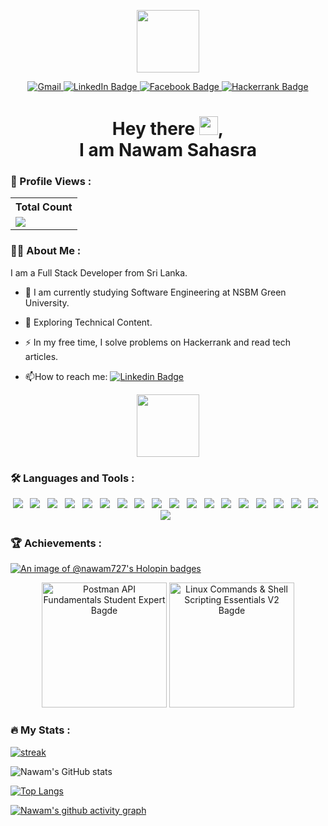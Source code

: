 <div id="header" align="center">

  <img src="https://media0.giphy.com/media/du3J3cXyzhj75IOgvA/giphy.gif?cid=ecf05e47o80hhksvnhrhmvheoy280a5co20nvshg90yqoy4m&rid=giphy.gif&ct=g" width="100"/> <br>
  <div id="badges">
  <a href="mailto:nawamdenawakage@gmail.com">
    <img src="https://img.shields.io/badge/gmail-EA4335?style=for-the-badge&logo=gmail&logoColor=white" alt="Gmail"/>
  </a>
  <a href="https://www.linkedin.com/in/nawamsahasra" target="_blank">
    <img src="https://img.shields.io/badge/LinkedIn-blue?style=for-the-badge&logo=linkedin&logoColor=white" alt="LinkedIn Badge"/>
  </a>
  <a href="https://www.facebook.com/nawam727/" target="_blank">
    <img src="https://img.shields.io/badge/facebook-1877F2?style=for-the-badge&logo=facebook&logoColor=white" alt="Facebook Badge"/>
  </a>
  <a href="https://www.hackerrank.com/nawamdenawakage" target="_blank">
    <img src="https://img.shields.io/badge/Hackerrank-00EA64?style=for-the-badge&logo=hackerrank&logoColor=white" alt="Hackerrank Badge"/>
  </a>
</div>
<img src="https://gpvc.arturio.dev/nawam727" alt=""/>
<h1>
  Hey there <img src="https://media.giphy.com/media/hvRJCLFzcasrR4ia7z/giphy.gif" width="30px"/>,<br/> I am Nawam Sahasra 
</h1>
</div>

### 👀 Profile Views :


  <table>
    <tr>
      <!-- <th>Profile Views</th> -->
      <th>Total Count</th>
    </tr>
    <tr>
      <td>
         <a href="https://github.com/nawam727"> <img src="https://komarev.com/ghpvc/?username=nawam727&style=for-the-badge&color=brightgreen"> </a>
      </td>
    </tr>
  </table>

### :man_technologist: About Me :

I am a Full Stack Developer from Sri Lanka.

- :telescope: I am currently studying Software Engineering at NSBM Green University.

- :seedling: Exploring Technical Content.

- :zap: In my free time, I solve problems on Hackerrank and read tech articles.

- :mailbox:How to reach me: [![Linkedin Badge](https://img.shields.io/badge/-Nawam-blue?style=flat&logo=Linkedin&logoColor=white)](https://www.linkedin.com/in/nawamsahasra)

<div align="center">
  <img src="https://media1.giphy.com/media/HscDLzkO8EOTmgkhQP/giphy.gif?cid=ecf05e47z54gen5j3ffujn24mkeqdm4e683rjvcnumdqgws8&rid=giphy.gif&ct=g" width="100"/>
  </div>

### :hammer_and_wrench: Languages and Tools :

<div id="header" align="center">
<img src="https://img.shields.io/badge/-Java-red?style=flat-square&logo=java"/>&nbsp;&nbsp;
<img src="https://img.shields.io/badge/Javascript-ffb13b?style=flat-square&logo=javascript&logoColor=white"/>&nbsp;&nbsp;
<img src="https://img.shields.io/badge/-React.js-2088FF?style=flat-square&logo=react"/>&nbsp;&nbsp;
<img src="https://img.shields.io/badge/Node.js-339933?style=flat-square&logo=Node.js&logoColor=white"/>&nbsp;&nbsp;
<img src="https://img.shields.io/badge/-Flutter-02569B?style=flat-square&logo=flutter"/>&nbsp;&nbsp;
<img src="https://img.shields.io/badge/PHP-777BB4?style=flat-square&logo=php&logoColor=white"/>&nbsp;&nbsp;
<img src="https://img.shields.io/badge/MySQL-4479A1?style=flat-square&logo=mysql&logoColor=white"/>&nbsp;&nbsp;
<img src="https://img.shields.io/badge/HTML-E34F26?logo=html5&style=flat-square&logoColor=white"/>&nbsp;&nbsp;
<img src="https://img.shields.io/badge/CSS-1572B6?logo=css3&style=flat-square&logoColor=white"/>&nbsp;&nbsp;
<img src="https://img.shields.io/badge/Wordpress-1572B6?style=flat-square&logo=wordpress"/>&nbsp;&nbsp;
<img src="https://img.shields.io/badge/-figma-F24E1E?style=flat-square&logo=figma&logoColor=white"/>&nbsp;&nbsp;
<img src="https://img.shields.io/badge/-GitHub-181717?style=flat-square&logo=github"/>&nbsp;&nbsp;
<img src="https://img.shields.io/badge/-Git-F05032?style=flat-square&logo=git&logoColor=white"/>&nbsp;&nbsp;
<img src="https://img.shields.io/badge/Firebase-007ACC?style=flat-square&logo=firebase"/>&nbsp;&nbsp;
<img src="https://img.shields.io/badge/AWS-232F3E?style=flat-square&logo=amazon-aws&logoColor=white"/>&nbsp;&nbsp;
<img src="https://img.shields.io/badge/Jenkins-D24939?style=flat-square&logo=jenkins&logoColor=white"/>&nbsp;&nbsp;
<img src="https://img.shields.io/badge/Ansible-EE0000?style=flat-square&logo=ansible&logoColor=white"/>&nbsp;&nbsp;
<img src="https://img.shields.io/badge/Terraform-623CE4?style=flat-square&logo=terraform&logoColor=white"/>&nbsp;&nbsp;
<img src="https://img.shields.io/badge/Linux-FCC624?style=flat-square&logo=linux&logoColor=black"/>&nbsp;&nbsp;

</div>

### 🏆 Achievements :
[![An image of @nawam727's Holopin badges](https://holopin.me/nawam727)](https://holopin.io/@nawam727)
<div align=center>
  <img width="200" src="https://user-images.githubusercontent.com/86360412/214757966-662518c6-1388-45c1-8cc3-398c9ba11a28.png" alt="Postman API Fundamentals Student Expert Bagde" />
  <img width="200" src="https://github.com/nawam727/devops_project/assets/86096042/3d0f1b9f-26a9-4db7-b522-40dc15b8cf64" alt="Linux Commands & Shell Scripting Essentials V2 Bagde" />
</div>

### :fire: My Stats :

<p align="left">
  <a href="https://github.com/nawam727">      
<img title="stats" alt="streak" src="https://github-readme-streak-stats.herokuapp.com/?user=nawam727&theme=dark&include=true&stroke=f53b3b"/>
</a> 
</p>

![Nawam's GitHub stats](https://github-readme-stats.vercel.app/api?username=nawam727&show_icons=true&theme=dark&include_all_commits=true)

[![Top Langs](https://github-readme-stats.vercel.app/api/top-langs/?username=nawam727&layout=compact&theme=dark)](https://github.com/nawam727/github-readme-stats)

[![Nawam's github activity graph](https://github-readme-activity-graph.vercel.app/graph?username=nawam727&theme=github-compact)](https://github.com/ashutosh00710/github-readme-activity-graph)
  


  


<!-- Resources -->
<!-- GitHub Stats: https://github.com/anuraghazra/github-readme-stats -->
